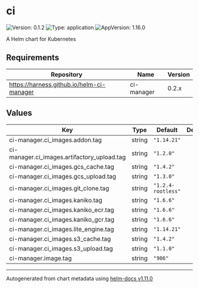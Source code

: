 # ci

![Version: 0.1.2](https://img.shields.io/badge/Version-0.1.2-informational?style=flat-square) ![Type: application](https://img.shields.io/badge/Type-application-informational?style=flat-square) ![AppVersion: 1.16.0](https://img.shields.io/badge/AppVersion-1.16.0-informational?style=flat-square)

A Helm chart for Kubernetes

## Requirements

| Repository | Name | Version |
|------------|------|---------|
| https://harness.github.io/helm-ci-manager | ci-manager | 0.2.x |

## Values

| Key | Type | Default | Description |
|-----|------|---------|-------------|
| ci-manager.ci_images.addon.tag | string | `"1.14.21"` |  |
| ci-manager.ci_images.artifactory_upload.tag | string | `"1.2.0"` |  |
| ci-manager.ci_images.gcs_cache.tag | string | `"1.4.2"` |  |
| ci-manager.ci_images.gcs_upload.tag | string | `"1.3.0"` |  |
| ci-manager.ci_images.git_clone.tag | string | `"1.2.4-rootless"` |  |
| ci-manager.ci_images.kaniko.tag | string | `"1.6.6"` |  |
| ci-manager.ci_images.kaniko_ecr.tag | string | `"1.6.6"` |  |
| ci-manager.ci_images.kaniko_gcr.tag | string | `"1.6.6"` |  |
| ci-manager.ci_images.lite_engine.tag | string | `"1.14.21"` |  |
| ci-manager.ci_images.s3_cache.tag | string | `"1.4.2"` |  |
| ci-manager.ci_images.s3_upload.tag | string | `"1.1.0"` |  |
| ci-manager.image.tag | string | `"906"` |  |

----------------------------------------------
Autogenerated from chart metadata using [helm-docs v1.11.0](https://github.com/norwoodj/helm-docs/releases/v1.11.0)
